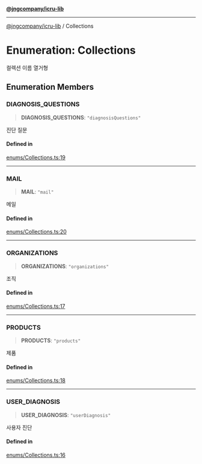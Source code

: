 [**@jngcompany/icru-lib**](../README.md)

***

[@jngcompany/icru-lib](../globals.md) / Collections

# Enumeration: Collections

컬렉션 이름 열거형

## Enumeration Members

### DIAGNOSIS\_QUESTIONS

> **DIAGNOSIS\_QUESTIONS**: `"diagnosisQuestions"`

진단 질문

#### Defined in

[enums/Collections.ts:19](https://github.com/jngcompany/icru-lib/blob/cee5a8006a4970de6269ef7414374f6c7339529e/src/enums/Collections.ts#L19)

***

### MAIL

> **MAIL**: `"mail"`

메일

#### Defined in

[enums/Collections.ts:20](https://github.com/jngcompany/icru-lib/blob/cee5a8006a4970de6269ef7414374f6c7339529e/src/enums/Collections.ts#L20)

***

### ORGANIZATIONS

> **ORGANIZATIONS**: `"organizations"`

조직

#### Defined in

[enums/Collections.ts:17](https://github.com/jngcompany/icru-lib/blob/cee5a8006a4970de6269ef7414374f6c7339529e/src/enums/Collections.ts#L17)

***

### PRODUCTS

> **PRODUCTS**: `"products"`

제품

#### Defined in

[enums/Collections.ts:18](https://github.com/jngcompany/icru-lib/blob/cee5a8006a4970de6269ef7414374f6c7339529e/src/enums/Collections.ts#L18)

***

### USER\_DIAGNOSIS

> **USER\_DIAGNOSIS**: `"userDiagnosis"`

사용자 진단

#### Defined in

[enums/Collections.ts:16](https://github.com/jngcompany/icru-lib/blob/cee5a8006a4970de6269ef7414374f6c7339529e/src/enums/Collections.ts#L16)
